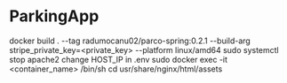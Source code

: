 # ParkingApp
docker build . --tag radumocanu02/parco-spring:0.2.1 --build-arg stripe_private_key=<private_key> --platform linux/amd64
sudo systemctl stop apache2
change HOST_IP in .env
sudo docker exec -it <container_name> /bin/sh
cd usr/share/nginx/html/assets